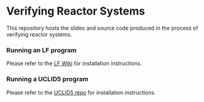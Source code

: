 # Verifying Reactor Systems

This repository hosts the slides and source code produced in the process of verifying reactor systems.

### Running an LF program
Please refer to the [LF Wiki](https://github.com/icyphy/lingua-franca/wiki/Downloading-and-Building) for installation instructions.

### Running a UCLID5 program
Please refer to the [UCLID5 repo](https://github.com/uclid-org/uclid) for installation instructions.
